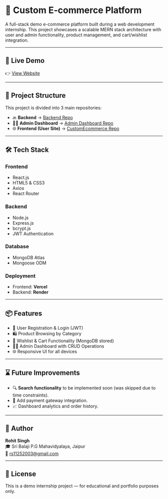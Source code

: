 # 🛒 Custom E-commerce Platform

A full-stack demo e-commerce platform built during a web development internship. This project showcases a scalable MERN stack architecture with user and admin functionality, product management, and cart/wishlist integration.

---

## 🚀 Live Demo

👉 [View Website](https://ecommerseplatform-rohit0072-rohit0072s-projects.vercel.app/)

---

## 🧩 Project Structure

This project is divided into 3 main repositories:

- 🔙 **Backend** → [Backend Repo](https://github.com/Rohit0072/Backend)  
- 🧑‍💼 **Admin Dashboard** → [Admin Dashboard Repo](https://github.com/Rohit0072/admin--E-commarce-)  
- 🌐 **Frontend (User Site)** → [CustomEcommerce Repo](https://github.com/Rohit0072/CustomEcommerce-)

---

## 🛠️ Tech Stack

### Frontend
- React.js  
- HTML5 & CSS3  
- Axios  
- React Router

### Backend
- Node.js  
- Express.js  
- bcrypt.js  
- JWT Authentication

### Database
- MongoDB Atlas  
- Mongoose ODM

### Deployment
- Frontend: **Vercel**  
- Backend: **Render**

---

## 📦 Features

- 🔐 User Registration & Login (JWT)
- 🛍️ Product Browsing by Category
- 🧾 Wishlist & Cart Functionality (MongoDB stored)
- 🧑‍💼 Admin Dashboard with CRUD Operations
- 🌐 Responsive UI for all devices

---

## ⌛ Future Improvements

- 🔍 **Search functionality** to be implemented soon (was skipped due to time constraints).
- 🛒 Add payment gateway integration.
- 📈 Dashboard analytics and order history.

---

## 🙌 Author

**Rohit Singh**  
🎓 Sri Balaji P.G Mahavidyalaya, Jaipur  
📩 rs11252003@gmail.com  

---

## 📄 License

This is a demo internship project — for educational and portfolio purposes only.

